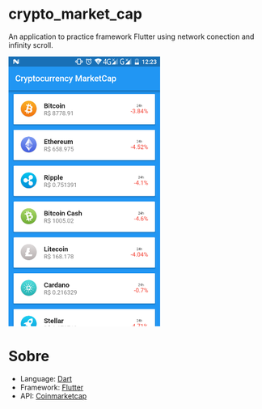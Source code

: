 # crypto_market_cap

An application to practice framework Flutter using network conection and infinity scroll.

<img src="https://github.com/RafaelBarbosatec/exemple_flutter_cryptocurrency/blob/master/imgs/print_app.png" width="300"/>

# Sobre

- Language: [Dart](https://www.dartlang.org/)
- Framework: [Flutter](https://flutter.io/)
- API: [Coinmarketcap](https://coinmarketcap.com/api/)
